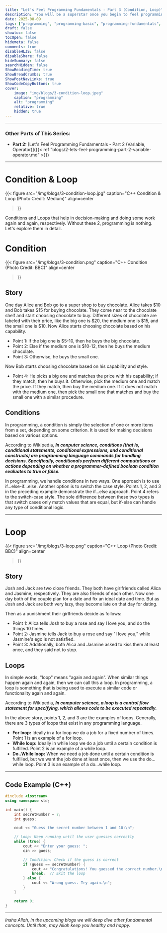 ```yaml
---
title: "Let's Feel Programming Fundamentals - Part 3 (Condition, Loop)"
description: "You will be a superstar once you begin to feel programming"
date: 2025-08-09
tags: ["programming", "programming-basic", "programming-fundamentals", "condition", "loop"]
draft: false
showtoc: false
tocOpen: false
hidemeta: false
comments: true
disableHLJS: false
disableShare: false
hideSummary: false
searchHidden: false
ShowReadingTime: true
ShowBreadCrumbs: true
ShowPostNavLinks: true
ShowCodeCopyButtons: true
cover:
    image: "img/blogs/3-condition-loop.jpeg"
    caption: "programming"
    alt: "programming"
    relative: true
    hidden: true
---
```


---
### Other Parts of This Series:
- **Part 2:** [Let's Feel Programming Fundamentals - Part 2 (Variable, Operator)]({{< ref "blogs/2-lets-feel-programming-part-2-variable-operator.md" >}})

---

# Condition & Loop
{{< figure
    src="/img/blogs/3-condition-loop.jpg"
    caption="C++ Condition & Loop (Photo Credit: Medium)"
    align=center
>}}

Conditions and Loops that help in decision-making and doing some work again and again, respectively. Without these 2, programming is nothing. Let's explore them in detail.

# Condition
{{< figure
    src="/img/blogs/3-condition.png"
    caption="C++ Condition (Photo Credit: BBC)"
    align=center
>}}

## Story
One day Alice and Bob go to a super shop to buy chocolate. Alice takes $10 and Bob takes $15 for buying chocolate. They come near to the chocolate shelf and start choosing chocolate to buy. Different sizes of chocolate are labeled with their price, like the big one is $20, the medium one is $15, and the small one is $10. Now Alice starts choosing chocolate based on his capability. 

- Point 1: If the big one is $5-10, then he buys the big chocolate.
- Point 2: Else if the medium one is $10-12, then he buys the medium chocolate.
- Point 3: Otherwise, he buys the small one.

Now Bob starts choosing chocolate based on his capability and style.

- Point 4: He picks a big one and matches the price with his capability; if they match, then he buys it. Otherwise, pick the medium one and match the price. If they match, then buy the medium one. If it does not match with the medium one, then pick the small one that matches and buy the small one with a similar procedure.


## Conditions
In programming, a condition is simply the selection of one or more items from a set, depending on some criterion. It is used for making decisions based on various options. 

According to Wikipedia, ***In conputer science, conditions (that is, conditional statements, conditional expressions, and conditional constructs) are programming language commands for handling decisions. Specifically, conditionals perform different computations or actions depending on whether a programmer-defined boolean condition evaluates to true or false.*** 

In programming, we handle conditions in two ways.  One approach is to use if...else-if...else. Another option is to switch the case style.  Points 1, 2, and 3 in the preceding example demonstrate the if...else approach.  Point 4 refers to the switch-case style.  The sole difference between these two types is that switch cases only match values that are equal, but if-else can handle any type of conditional logic.

---

# Loop
{{< figure
    src="/img/blogs/3-loop.png"
    caption="C++ Loop (Photo Credit: BBC)"
    align=center
>}}

## Story
Josh and Jack are two close friends. They both have girlfriends called Alica and Jasmine, respectively. They are also friends of each other. Now one day both of the couple plan for a date and fix an ideal date and time. But as Josh and Jack are both very lazy, they become late on that day for dating.

Then as a punishment their girlfriends decide as follows:
- Point 1: Alica tells Josh to buy a rose and say I love you, and do the things 10 times.
- Point 2: Jasmine tells Jack to buy a rose and say "I love you," while Jasmine's ego is not satisfied.
- Point 3: Additionally, both Alica and Jasmine asked to kiss them at least once, and they said not to stop.

## Loops
In simple words, "loop" means "again and again". When similar things happen again and again, then we can call this a loop. In programming, a loop is something that is being used to execute a similar code or functionality again and again. 

According to Wikipedia, ***In computer science, a loop is a control flow statement for specifying, which allows code to be executed repeatedly.*** 

In the above story, points 1, 2, and 3 are the examples of loops. Generally, there are 3 types of loops that exist in any programming language.

- **For loop:** Ideally in a for loop we do a job for a fixed number of times. Point 1 is an example of a for loop.
- **While loop:** Ideally in while loop we do a job until a certain condition is fulfilled. Point 2 is an example of a while loop.
- **Do..While loop:** When we need a job done until a certain condition is fulfilled, but we want the job done at least once, then we use the do…while loop. Point 3 is an example of a do…while loop.

---
## Code Example (C++)
```c++
#include <iostream>
using namespace std;

int main() {
    int secretNumber = 7;
    int guess;

    cout << "Guess the secret number between 1 and 10:\n";

    // Loop: Keep running until the user guesses correctly
    while (true) {
        cout << "Enter your guess: ";
        cin >> guess;

        // Condition: Check if the guess is correct
        if (guess == secretNumber) {
            cout << "Congratulations! You guessed the correct number.\n";
            break;  // Exit the loop
        } else {
            cout << "Wrong guess. Try again.\n";
        }
    }

    return 0;
}
```

---

*Insha Allah, in the upcoming blogs we will deep dive other fundamental concepts. Until than, may Allah keep you healthy and happy.*